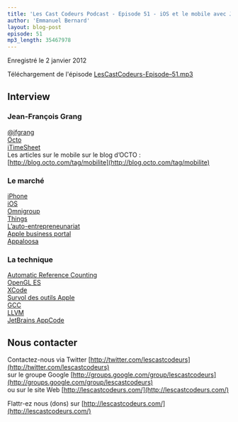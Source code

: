 ```yaml
---
title: 'Les Cast Codeurs Podcast - Episode 51 - iOS et le mobile avec Jean-Fran&ccedil;ois Grang (première partie)'
author: 'Emmanuel Bernard'
layout: blog-post
episode: 51
mp3_length: 35467978
---
```

Enregistré le 2 janvier 2012

Téléchargement de l'épisode [LesCastCodeurs-Episode–51.mp3](http://traffic.libsyn.com/lescastcodeurs/LesCastCodeurs-Episode-51.mp3)

## Interview
### Jean-François Grang
[@jfgrang](http://twitter.com/jfgrang)  
[Octo](http://octo.com)  
[iTimeSheet](http://itunes.com/apps/itimesheet)  
Les articles sur le mobile sur le blog d’OCTO : [http://blog.octo.com/tag/mobilite](http://blog.octo.com/tag/mobilite)

### Le marché
[iPhone](http://www.apple.com/iphone/)  
[iOS](http://en.wikipedia.org/wiki/IOS)  
[Omnigroup](http://www.omnigroup.com/)  
[Things](http://culturedcode.com/things/)  
[L’auto-entrepreneunariat](http://www.lautoentrepreneur.fr/)  
[Apple business portal](http://www.apple.com/iphone/business/apps/)  
[Appaloosa](http://www.appaloosa-store.com/)

### La technique
[Automatic Reference Counting](http://clang.llvm.org/docs/AutomaticReferenceCounting.html)  
[OpenGL ES](http://en.wikipedia.org/wiki/OpenGL_ES)  
[XCode](http://developer.apple.com/xcode/)  
[Survol des outils Apple](http://developer.apple.com/technologies/tools/)  
[GCC](http://en.wikipedia.org/wiki/GNU_Compiler_Collection)  
[LLVM](http://en.wikipedia.org/wiki/LLVM)  
[JetBrains AppCode](http://www.jetbrains.com/objc/)

## Nous contacter
Contactez-nous via Twitter [http://twitter.com/lescastcodeurs](http://twitter.com/lescastcodeurs)  
sur le groupe Google [http://groups.google.com/group/lescastcodeurs](http://groups.google.com/group/lescastcodeurs)  
ou sur le site Web [http://lescastcodeurs.com/](http://lescastcodeurs.com/)

Flattr-ez nous (dons) sur [http://lescastcodeurs.com/](http://lescastcodeurs.com/)
